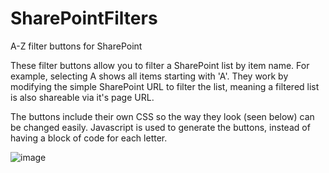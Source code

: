 # SharePointFilters
A-Z filter buttons for SharePoint

These filter buttons allow you to filter a SharePoint list by item name. For example, selecting A shows all items 
starting with 'A'. They work by modifying the simple SharePoint URL to filter the list, meaning a filtered list is
also shareable via it's page URL. 

The buttons include their own CSS so the way they look (seen below) can be changed easily. Javascript is used to generate the buttons, instead of having a block of code for each letter. 

![image](http://i.imgur.com/zy3lFMD.png)
